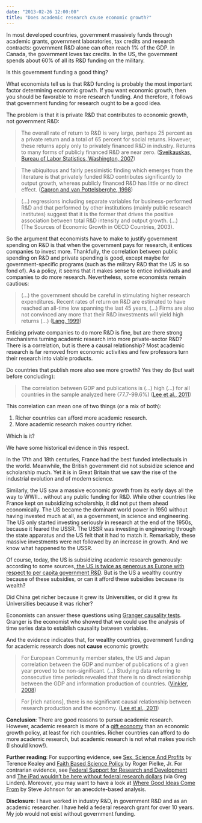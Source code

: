```yaml
---
date: "2013-02-26 12:00:00"
title: "Does academic research cause economic growth?"
---
```




In most developed countries, government massively funds through academic grants, government laboratories, tax credits and research contracts: government R&amp;D alone can often reach 1% of the GDP. In Canada, the government loves tax credits. In the US, the government spends about 60% of all its R&amp;D funding on the military.

Is this government funding a good thing?

What economists tell us is that R&amp;D funding is probably the most important factor determining economic growth. If you want economic growth, then you should be favorable to more research funding. And therefore, it follows that government funding for research ought to be a good idea.

The problem is that it is private R&amp;D that contributes to economic growth, not government R&amp;D:

> The overall rate of return to R&amp;D is very large, perhaps 25 percent as a private return and a total of 65 percent for social returns. However, these returns apply only to privately financed R&amp;D in industry. Returns to many forms of publicly financed R&amp;D are near zero. ([Sveikauskas, Bureau of Labor Statistics, Washington, 2007](http://www.bls.gov/ore/pdf/ec070070.pdf))


> The ubiquitous and fairly pessimistic finding which emerges from the literature is that privately funded R&amp;D contributes significantly to output growth, whereas publicly financed R&amp;D has little or no direct effect. ([Capron and van Pottelsberghe, 1998](http://www.oecd.org/sti/inno/1822815.pdf))


> (&hellip;) regressions including separate variables for business-performed R&amp;D and that performed by other institutions (mainly public research institutes) suggest that it is the former that drives the positive association between total R&amp;D intensity and output growth. (&hellip;)<br/>
(The Sources of Economic Growth in OECD Countries, 2003).


So the argument that economists have to make to justify government spending on R&amp;D is that when the government pays for research, it entices companies to invest more. Thankfully, the correlation between public spending on R&amp;D and private spending is good, except maybe for government-specific programs (such as the military R&amp;D that the US is so fond of). As a policy, it seems that it makes sense to entice individuals and companies to do more research. Nevertheless, some economists remain cautious:

> (&hellip;) the government should be careful in stimulating higher research expenditures. Recent rates of return on R&amp;D are estimated to have reached an all-time low spanning the last 45 years, (&hellip;) Firms are also not convinced any more that their R&amp;D investments will yield high returns (&hellip;) ([Lang, 1999](http://www.sciencedirect.com/science/article/pii/S0048733309001486))


Enticing private companies to do more R&amp;D is fine, but are there strong mechanisms turning academic research into more private-sector R&amp;D? There is a correlation, but is there a causal relationship? Most academic research is far removed from economic activities and few professors turn their research into viable products.

Do countries that publish more also see more growth? Yes they do (but wait before concluding):

> The correlation between GDP and publications is (&hellip;) high (&hellip;) for all countries in the sample analyzed here (77.7-99.6%) ([Lee et al., 2011](http://link.springer.com/article/10.1007%2Fs11192-011-0476-9))


This correlation can mean one of two things (or a mix of both):

1. Richer countries can afford more academic research.
1. More academic research makes country richer.


Which is it?

We have some historical evidence in this respect.

In the 17th and 18th centuries, France had the best funded intellectuals in the world. Meanwhile, the British government did not subsidize science and scholarship much. Yet it is in Great Britain that we saw the rise of the industrial evolution and of modern science.

Similarly, the US saw a massive economic growth from its early days all the way to WWII&hellip; without any public funding for R&amp;D. While other countries like France kept on subsidizing scholarship, it did not put them ahead economically. The US became the dominant world power in 1950 without having invested much at all, as a government, in science and engineering. The US only started investing seriously in research at the end of the 1950s, because it feared the USSR. The USSR was investing in engineering through the state apparatus and the US felt that it had to match it. Remarkably, these massive investments were not followed by an increase in growth. And we know what happened to the USSR.

Of course, today, the US is subsidizing academic research generously: according to some sources,[ the US is twice as generous as Europe with respect to per capita government R&amp;D](https://openi.nlm.nih.gov/detailedresult.php?img=2922381_pone.0012203.g008&amp;req=4). But is the US a wealthy country because of these subsidies, or can it afford these subsidies because its wealth?

Did China get richer because it grew its Universities, or did it grew its Universities because it was richer?

Economists can answer these questions using [Granger causality tests](https://en.wikipedia.org/wiki/Granger_causality). Granger is the economist who showed that we could use the analysis of time series data to establish causality between variables.

And the evidence indicates that, for wealthy countries, government funding for academic research does not __cause__ economic growth:

> For European Community member states, the US and Japan correlation between the GDP and number of publications of a given year proved to be non-significant. (&hellip;) Studying data referring to consecutive time periods revealed that there is no direct relationship between the GDP and information production of countries. ([Vinkler, 2008](http://link.springer.com/article/10.1007%2Fs11192-008-0215-z?LI=true))


> For [rich nations], there is no significant causal relationship between research production and the economy. ([Lee et al., 2011](http://link.springer.com/article/10.1007%2Fs11192-011-0476-9))


__Conclusion__: There are good reasons to pursue academic research. However, academic research is more of a [gift economy](https://en.wikipedia.org/wiki/Gift_economy) than an economic growth policy, at least for rich countries. Richer countries can afford to do more academic research, but academic research is not what makes you rich (I should know!).

__Further reading__: For supporting evidence, see [Sex, Science And Profits](https://www.amazon.com/Sex-Science-And-Profits-ebook/dp/B0045JKEQ2/) by Terence Kealey and [Faith Based Science Policy](http://rogerpielkejr.blogspot.ca/2013/02/faith-based-science-policy.html) by Roger Pielke, Jr. For contrarian evidence, see [Federal Support for Research and Development](http://www.cbo.gov/sites/default/files/cbofiles/ftpdocs/82xx/doc8221/06-18-research.pdf) and [The iPad wouldn&rsquo;t be here without federal research dollars](http://www.geekwire.com/2013/ed-lazowska-ipad-today-federal-research-dollars/) (via Greg Linden). Moreover, you may want to have a look at [Where Good Ideas Come From](https://www.amazon.com/Where-Good-Ideas-Come-From/dp/1594485380/) by Steve Johnson for an anecdote-based analysis.

__Disclosure__: I have worked in industry R&amp;D, in government R&amp;D and as an academic researcher. I have held a federal research grant for over 10 years. My job would not exist without government funding.

